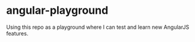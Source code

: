 # angular-playground
Using this repo as a playground where I can test and learn new AngularJS features.
